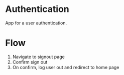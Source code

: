 Authentication
==============
App for a user authentication.

Flow
====
1. Navigate to signout page
2. Confirm sign out
3. On confirm, log user out and redirect to home page